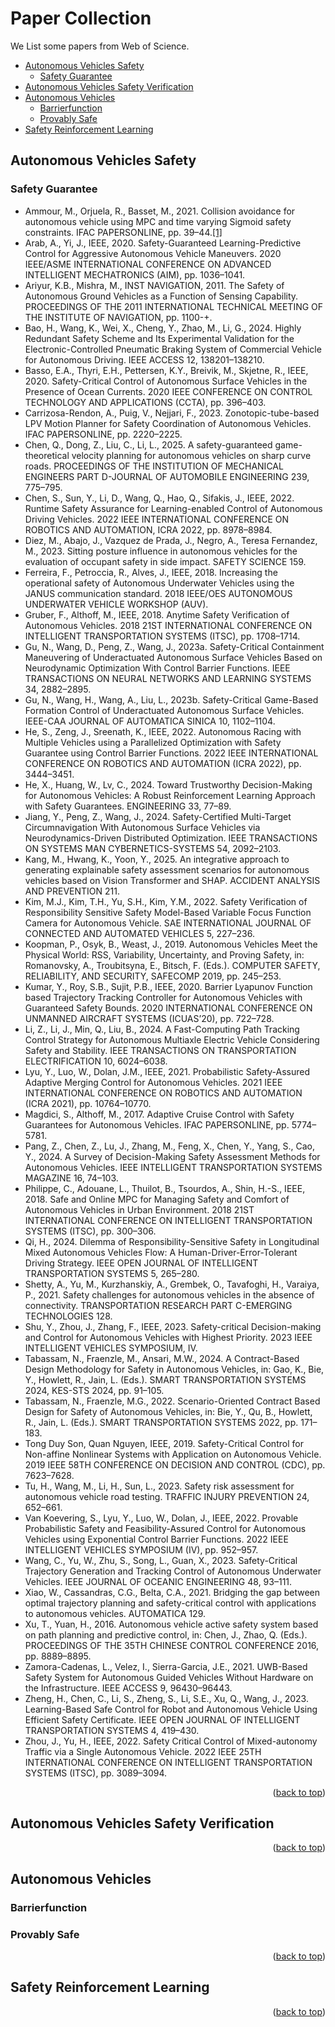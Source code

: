 <div id="top">

# Paper Collection

We List some papers from Web of Science.

- [Autonomous Vehicles Safety](#Autonomous-Vehicles-Safety)
  - [Safety Guarantee](#Safety-Guarantee)
- [Autonomous Vehicles Safety Verification](#Autonomous-Vehicles-Safety-Verification)
- [Autonomous Vehicles](#Autonomous-Vehicles)
  - [Barrierfunction](#Barrierfunction)
  - [Provably Safe](#Provably-Safe)
- [Safety Reinforcement Learning](#Safety-Reinforcement-Learning)


## Autonomous Vehicles Safety

<!-- <details><summary>(Click for details)</summary> -->

### Safety Guarantee

- Ammour, M., Orjuela, R., Basset, M., 2021. Collision avoidance for autonomous vehicle using MPC and time varying Sigmoid safety constraints. IFAC PAPERSONLINE, pp. 39–44.[[1]](https://linkinghub.elsevier.com/retrieve/pii/S2405896321015408)
- Arab, A., Yi, J., IEEE, 2020. Safety-Guaranteed Learning-Predictive Control for Aggressive Autonomous Vehicle Maneuvers. 2020 IEEE/ASME INTERNATIONAL CONFERENCE ON ADVANCED INTELLIGENT MECHATRONICS (AIM), pp. 1036–1041.
- Ariyur, K.B., Mishra, M., INST NAVIGATION, 2011. The Safety of Autonomous Ground Vehicles as a Function of Sensing Capability. PROCEEDINGS OF THE 2011 INTERNATIONAL TECHNICAL MEETING OF THE INSTITUTE OF NAVIGATION, pp. 1100-+.
- Bao, H., Wang, K., Wei, X., Cheng, Y., Zhao, M., Li, G., 2024. Highly Redundant Safety Scheme and Its Experimental Validation for the Electronic-Controlled Pneumatic Braking System of Commercial Vehicle for Autonomous Driving. IEEE ACCESS 12, 138201–138210.
- Basso, E.A., Thyri, E.H., Pettersen, K.Y., Breivik, M., Skjetne, R., IEEE, 2020. Safety-Critical Control of Autonomous Surface Vehicles in the Presence of Ocean Currents. 2020 IEEE CONFERENCE ON CONTROL TECHNOLOGY AND APPLICATIONS (CCTA), pp. 396–403.
- Carrizosa-Rendon, A., Puig, V., Nejjari, F., 2023. Zonotopic-tube-based LPV Motion Planner for Safety Coordination of Autonomous Vehicles. IFAC PAPERSONLINE, pp. 2220–2225.
- Chen, Q., Dong, Z., Liu, C., Li, L., 2025. A safety-guaranteed game-theoretical velocity planning for autonomous vehicles on sharp curve roads. PROCEEDINGS OF THE INSTITUTION OF MECHANICAL ENGINEERS PART D-JOURNAL OF AUTOMOBILE ENGINEERING 239, 775–795.
- Chen, S., Sun, Y., Li, D., Wang, Q., Hao, Q., Sifakis, J., IEEE, 2022. Runtime Safety Assurance for Learning-enabled Control of Autonomous Driving Vehicles. 2022 IEEE INTERNATIONAL CONFERENCE ON ROBOTICS AND AUTOMATION, ICRA 2022, pp. 8978–8984.
- Diez, M., Abajo, J., Vazquez de Prada, J., Negro, A., Teresa Fernandez, M., 2023. Sitting posture influence in autonomous vehicles for the evaluation of occupant safety in side impact. SAFETY SCIENCE 159.
- Ferreira, F., Petroccia, R., Alves, J., IEEE, 2018. Increasing the operational safety of Autonomous Underwater Vehicles using the JANUS communication standard. 2018 IEEE/OES AUTONOMOUS UNDERWATER VEHICLE WORKSHOP (AUV).
- Gruber, F., Althoff, M., IEEE, 2018. Anytime Safety Verification of Autonomous Vehicles. 2018 21ST INTERNATIONAL CONFERENCE ON INTELLIGENT TRANSPORTATION SYSTEMS (ITSC), pp. 1708–1714.
- Gu, N., Wang, D., Peng, Z., Wang, J., 2023a. Safety-Critical Containment Maneuvering of Underactuated Autonomous Surface Vehicles Based on Neurodynamic Optimization With Control Barrier Functions. IEEE TRANSACTIONS ON NEURAL NETWORKS AND LEARNING SYSTEMS 34, 2882–2895.
- Gu, N., Wang, H., Wang, A., Liu, L., 2023b. Safety-Critical Game-Based Formation Control of Underactuated Autonomous Surface Vehicles. IEEE-CAA JOURNAL OF AUTOMATICA SINICA 10, 1102–1104.
- He, S., Zeng, J., Sreenath, K., IEEE, 2022. Autonomous Racing with Multiple Vehicles using a Parallelized Optimization with Safety Guarantee using Control Barrier Functions. 2022 IEEE INTERNATIONAL CONFERENCE ON ROBOTICS AND AUTOMATION (ICRA 2022), pp. 3444–3451.
- He, X., Huang, W., Lv, C., 2024. Toward Trustworthy Decision-Making for Autonomous Vehicles: A Robust Reinforcement Learning Approach with Safety Guarantees. ENGINEERING 33, 77–89.
- Jiang, Y., Peng, Z., Wang, J., 2024. Safety-Certified Multi-Target Circumnavigation With Autonomous Surface Vehicles via Neurodynamics-Driven Distributed Optimization. IEEE TRANSACTIONS ON SYSTEMS MAN CYBERNETICS-SYSTEMS 54, 2092–2103.
- Kang, M., Hwang, K., Yoon, Y., 2025. An integrative approach to generating explainable safety assessment scenarios for autonomous vehicles based on Vision Transformer and SHAP. ACCIDENT ANALYSIS AND PREVENTION 211.
- Kim, M.J., Kim, T.H., Yu, S.H., Kim, Y.M., 2022. Safety Verification of Responsibility Sensitive Safety Model-Based Variable Focus Function Camera for Autonomous Vehicle. SAE INTERNATIONAL JOURNAL OF CONNECTED AND AUTOMATED VEHICLES 5, 227–236.
- Koopman, P., Osyk, B., Weast, J., 2019. Autonomous Vehicles Meet the Physical World: RSS, Variability, Uncertainty, and Proving Safety, in: Romanovsky, A., Troubitsyna, E., Bitsch, F. (Eds.). COMPUTER SAFETY, RELIABILITY, AND SECURITY, SAFECOMP 2019, pp. 245–253.
- Kumar, Y., Roy, S.B., Sujit, P.B., IEEE, 2020. Barrier Lyapunov Function based Trajectory Tracking Controller for Autonomous Vehicles with Guaranteed Safety Bounds. 2020 INTERNATIONAL CONFERENCE ON UNMANNED AIRCRAFT SYSTEMS (ICUAS’20), pp. 722–728.
- Li, Z., Li, J., Min, Q., Liu, B., 2024. A Fast-Computing Path Tracking Control Strategy for Autonomous Multiaxle Electric Vehicle Considering Safety and Stability. IEEE TRANSACTIONS ON TRANSPORTATION ELECTRIFICATION 10, 6024–6038.
- Lyu, Y., Luo, W., Dolan, J.M., IEEE, 2021. Probabilistic Safety-Assured Adaptive Merging Control for Autonomous Vehicles. 2021 IEEE INTERNATIONAL CONFERENCE ON ROBOTICS AND AUTOMATION (ICRA 2021), pp. 10764–10770.
- Magdici, S., Althoff, M., 2017. Adaptive Cruise Control with Safety Guarantees for Autonomous Vehicles. IFAC PAPERSONLINE, pp. 5774–5781.
- Pang, Z., Chen, Z., Lu, J., Zhang, M., Feng, X., Chen, Y., Yang, S., Cao, Y., 2024. A Survey of Decision-Making Safety Assessment Methods for Autonomous Vehicles. IEEE INTELLIGENT TRANSPORTATION SYSTEMS MAGAZINE 16, 74–103.
- Philippe, C., Adouane, L., Thuilot, B., Tsourdos, A., Shin, H.-S., IEEE, 2018. Safe and Online MPC for Managing Safety and Comfort of Autonomous Vehicles in Urban Environment. 2018 21ST INTERNATIONAL CONFERENCE ON INTELLIGENT TRANSPORTATION SYSTEMS (ITSC), pp. 300–306.
- Qi, H., 2024. Dilemma of Responsibility-Sensitive Safety in Longitudinal Mixed Autonomous Vehicles Flow: A Human-Driver-Error-Tolerant Driving Strategy. IEEE OPEN JOURNAL OF INTELLIGENT TRANSPORTATION SYSTEMS 5, 265–280.
- Shetty, A., Yu, M., Kurzhanskiy, A., Grembek, O., Tavafoghi, H., Varaiya, P., 2021. Safety challenges for autonomous vehicles in the absence of connectivity. TRANSPORTATION RESEARCH PART C-EMERGING TECHNOLOGIES 128.
- Shu, Y., Zhou, J., Zhang, F., IEEE, 2023. Safety-critical Decision-making and Control for Autonomous Vehicles with Highest Priority. 2023 IEEE INTELLIGENT VEHICLES SYMPOSIUM, IV.
- Tabassam, N., Fraenzle, M., Ansari, M.W., 2024. A Contract-Based Design Methodology for Safety in Autonomous Vehicles, in: Gao, K., Bie, Y., Howlett, R., Jain, L. (Eds.). SMART TRANSPORTATION SYSTEMS 2024, KES-STS 2024, pp. 91–105.
- Tabassam, N., Fraenzle, M.G., 2022. Scenario-Oriented Contract Based Design for Safety of Autonomous Vehicles, in: Bie, Y., Qu, B., Howlett, R., Jain, L. (Eds.). SMART TRANSPORTATION SYSTEMS 2022, pp. 171–183.
- Tong Duy Son, Quan Nguyen, IEEE, 2019. Safety-Critical Control for Non-affine Nonlinear Systems with Application on Autonomous Vehicle. 2019 IEEE 58TH CONFERENCE ON DECISION AND CONTROL (CDC), pp. 7623–7628.
- Tu, H., Wang, M., Li, H., Sun, L., 2023. Safety risk assessment for autonomous vehicle road testing. TRAFFIC INJURY PREVENTION 24, 652–661.
- Van Koevering, S., Lyu, Y., Luo, W., Dolan, J., IEEE, 2022. Provable Probabilistic Safety and Feasibility-Assured Control for Autonomous Vehicles using Exponential Control Barrier Functions. 2022 IEEE INTELLIGENT VEHICLES SYMPOSIUM (IV), pp. 952–957.
- Wang, C., Yu, W., Zhu, S., Song, L., Guan, X., 2023. Safety-Critical Trajectory Generation and Tracking Control of Autonomous Underwater Vehicles. IEEE JOURNAL OF OCEANIC ENGINEERING 48, 93–111.
- Xiao, W., Cassandras, C.G., Belta, C.A., 2021. Bridging the gap between optimal trajectory planning and safety-critical control with applications to autonomous vehicles. AUTOMATICA 129.
- Xu, T., Yuan, H., 2016. Autonomous vehicle active safety system based on path planning and predictive control, in: Chen, J., Zhao, Q. (Eds.). PROCEEDINGS OF THE 35TH CHINESE CONTROL CONFERENCE 2016, pp. 8889–8895.
- Zamora-Cadenas, L., Velez, I., Sierra-Garcia, J.E., 2021. UWB-Based Safety System for Autonomous Guided Vehicles Without Hardware on the Infrastructure. IEEE ACCESS 9, 96430–96443.
- Zheng, H., Chen, C., Li, S., Zheng, S., Li, S.E., Xu, Q., Wang, J., 2023. Learning-Based Safe Control for Robot and Autonomous Vehicle Using Efficient Safety Certificate. IEEE OPEN JOURNAL OF INTELLIGENT TRANSPORTATION SYSTEMS 4, 419–430.
- Zhou, J., Yu, H., IEEE, 2022. Safety Critical Control of Mixed-autonomy Traffic via a Single Autonomous Vehicle. 2022 IEEE 25TH INTERNATIONAL CONFERENCE ON INTELLIGENT TRANSPORTATION SYSTEMS (ITSC), pp. 3089–3094.

<!-- </details> -->

<p align="right">(<a href="#top">back to top</a>)</p>

## Autonomous Vehicles Safety Verification

<!-- <details><summary>(Click for details)</summary> -->


<!-- </details> -->

<p align="right">(<a href="#top">back to top</a>)</p>

## Autonomous Vehicles

<!-- <details><summary>(Click for details)</summary> -->

### Barrierfunction
### Provably Safe

<!-- </details> -->

<p align="right">(<a href="#top">back to top</a>)</p>

## Safety Reinforcement Learning

<!-- <details><summary>(Click for details)</summary> -->

<!-- </details> -->

<p align="right">(<a href="#top">back to top</a>)</p>
